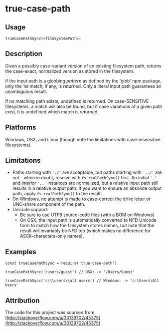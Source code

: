 # true-case-path

## Usage

`trueCasePathSync(<fileSystemPath>)`

## Description

Given a possibly case-variant version of an existing filesystem path, returns the case-exact, normalized version as
stored in the filesystem.

If the input path is a globbing *pattern* as defined by the 'glob' npm package, only the 1st match, if any, is returned.
Only a literal input path guarantees an unambiguous result.

If no matching path exists, undefined is returned. On case-SENSITIVE filesystems, a match will also be found, but if
case variations of a given path exist, it is undefined which match is returned.

## Platforms

Windows, OSX, and Linux (though note the limitations with case-insensitive filesystems).

## Limitations

- Paths starting with `'./'` are acceptable, but paths starting with `'../'`
  are not - when in doubt, resolve with `fs.realPathSync()` first. An initial `'.'` and *interior* `'..'` instances are
  normalized, but a relative input path still results in a relative output path. If you want to ensure an absolute
  output path, apply `fs.realPathSync()` to the result.
- On Windows, no attempt is made to case-correct the drive letter or UNC-share component of the path.
- Unicode support:
    - Be sure to use UTF8 source-code files (with a BOM on Windows)
    - On OSX, the input path is automatically converted to NFD Unicode form to match how the filesystem stores names,
      but note that the result will invariably be NFD too (which makes no difference for ASCII-characters-only names).

## Examples

```
const trueCasePathSync = require('true-case-path')

trueCasePathSync('/users/guest') // OSX: -> '/Users/Guest'

trueCasePathSync('c:\\users\\all users') // Windows: -> 'c:\Users\All Users'
```

## Attribution

The code for this project was sourced
from [http://stackoverflow.com/a/33139702/45375](http://stackoverflow.com/a/33139702/45375)
